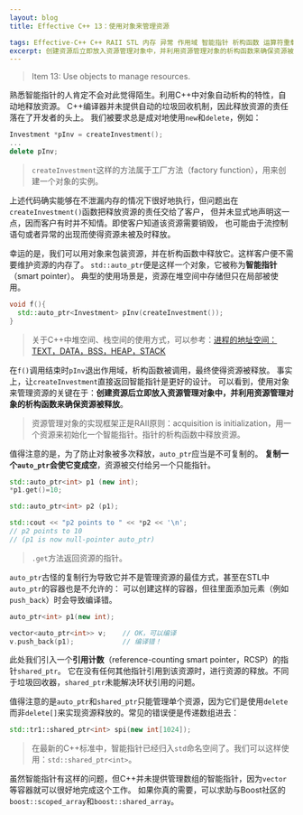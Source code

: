 ```yaml
---
layout: blog
title: Effective C++ 13：使用对象来管理资源

tags: Effective-C++ C++ RAII STL 内存 异常 作用域 智能指针 析构函数 运算符重载 栈空间 堆空间
excerpt: 创建资源后立即放入资源管理对象中，并利用资源管理对象的析构函数来确保资源被释放。复制一个 auto_ptr 会使它变成空
---
```


> Item 13: Use objects to manage resources.

熟悉智能指针的人肯定不会对此觉得陌生。利用C++中对象自动析构的特性，自动地释放资源。
C++编译器并未提供自动的垃圾回收机制，因此释放资源的责任落在了开发者的头上。
我们被要求总是成对地使用`new`和`delete`，例如：

```cpp
Investment *pInv = createInvestment();
...
delete pInv;
```

> `createInvestment`这样的方法属于工厂方法（factory function），用来创建一个对象的实例。

上述代码确实能够在不泄漏内存的情况下很好地执行，但问题出在`createInvestment()`函数把释放资源的责任交给了客户，
但并未显式地声明这一点，因而客户有时并不知情。即使客户知道该资源需要销毁，
也可能由于流控制语句或者异常的出现而使得资源未被及时释放。

幸运的是，我们可以用对象来包装资源，并在析构函数中释放它。这样客户便不需要维护资源的内存了。
`std::auto_ptr`便是这样一个对象，它被称为**智能指针**（smart pointer）。
典型的使用场景是，资源在堆空间中存储但只在局部被使用。

```cpp
void f(){
  std::auto_ptr<Investment> pInv(createInvestment());
}
```

> 关于C++中堆空间、栈空间的使用方式，可以参考：[进程的地址空间：TEXT，DATA，BSS，HEAP，STACK][mem]

在`f()`调用结束时`pInv`退出作用域，析构函数被调用，最终使得资源被释放。
事实上，让`createInvestment`直接返回智能指针是更好的设计。
可以看到，使用对象来管理资源的关键在于：**创建资源后立即放入资源管理对象中，并利用资源管理对象的析构函数来确保资源被释放**。

> 资源管理对象的实现框架正是RAII原则：acquisition is initialization，用一个资源来初始化一个智能指针。指针的析构函数中释放资源。

<!--more-->

值得注意的是，为了防止对象被多次释放，`auto_ptr`应当是不可复制的。
**复制一个`auto_ptr`会使它变成空**，资源被交付给另一个只能指针。

```cpp
std::auto_ptr<int> p1 (new int);
*p1.get()=10;

std::auto_ptr<int> p2 (p1);

std::cout << "p2 points to " << *p2 << '\n';
// p2 points to 10
// (p1 is now null-pointer auto_ptr)                           
```

> `.get`方法返回资源的指针。

`auto_ptr`古怪的复制行为导致它并不是管理资源的最佳方式，甚至在STL中`auto_ptr`的容器也是不允许的：
可以创建这样的容器，但往里面添加元素（例如`push_back`）时会导致编译错。

```cpp
auto_ptr<int> p1(new int);

vector<auto_ptr<int>> v;    // OK，可以编译
v.push_back(p1);            // 编译错！
```

此处我们引入一个**引用计数**（reference-counting smart pointer，RCSP）的指针`shared_ptr`。
它在没有任何其他指针引用到该资源时，进行资源的释放。不同于垃圾回收器，`shared_ptr`未能解决环状引用的问题。

值得注意的是`auto_ptr`和`shared_ptr`只能管理单个资源，因为它们是使用`delete`而非`delete[]`来实现资源释放的。常见的错误便是传递数组进去：

```cpp
std::tr1::shared_ptr<int> spi(new int[1024]);
```

> 在最新的C++标准中，智能指针已经归入`std`命名空间了。我们可以这样使用：`std::shared_ptr<int>`。

虽然智能指针有这样的问题，但C++并未提供管理数组的智能指针，因为`vector`等容器就可以很好地完成这个工作。
如果你真的需要，可以求助与Boost社区的`boost::scoped_array`和`boost::shared_array`。

[mem]: /2015/07/22/memory-segment.html
